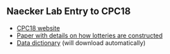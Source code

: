 ## Naecker Lab Entry to CPC18

- [CPC18 website](https://cpc18.wordpress.com/)
- [Paper with details on how lotteries are constructed](https://cpc18.files.wordpress.com/2018/03/cpc18-white-paper-march-update.pdf)
- [Data dictionary](https://zenodo.org/record/845873/files/Dictionary%20for%20the%20choice%20prediction%20competition%202018%20raw%20data.pdf) (will download automatically)